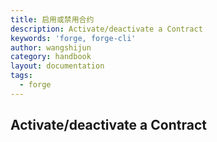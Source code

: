 ```yaml
---
title: 启用或禁用合约
description: Activate/deactivate a Contract
keywords: 'forge, forge-cli'
author: wangshijun
category: handbook
layout: documentation
tags:
  - forge
---
```


## Activate/deactivate a Contract
